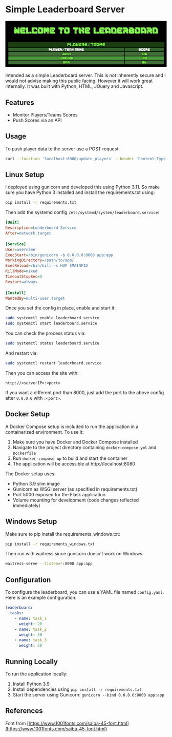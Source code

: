 # Simple Leaderboard Server

![image](https://github.com/eternity336/Leaderboard/blob/main/screenshot/ScreenshotLeaderboard.png)


Intended as a simple Leaderboard server. This is not inherently secure and I would not advise making this public facing. However it will work great internally. It was built with Python, HTML, JQuery and Javascript.

## Features

- Monitor Players/Teams Scores
- Push Scores via an API

## Usage

To push player data to the server use a POST request:

```bash
curl --location 'localhost:8000/update_players' --header 'Content-Type: application/json' --data '["joshua, 100","john, 316","sam, 56"]'
```

## Linux Setup

I deployed using gunicorn and developed this using Python 3.11.
So make sure you have Python 3 installed and install the requirements.txt using:

```bash
pip install -r requirements.txt
```

Then add the systemd config `/etc/systemd/system/leaderboard.service`:

```ini
[Unit]
Description=Leaderboard Service
After=network.target

[Service]
User=username
ExecStart=/bin/gunicorn -b 0.0.0.0:8000 app:app
WorkingDirectory=/path/to/app/
ExecReload=/bin/kill -s HUP $MAINPID
KillMode=mixed
TimeoutStopSec=5
Restart=always

[Install]
WantedBy=multi-user.target
```

Once you set the config in place, enable and start it:

```bash
sudo systemctl enable leaderboard.service
sudo systemctl start leaderboard.service
```

You can check the process status via:

```bash
sudo systemctl status leaderboard.service
```

And restart via:

```bash
sudo systemctl restart leaderboard.service
```

Then you can access the site with:

```
http://<serverIP>:<port>
```

If you want a different port than 8000, just add the port to the above config after `0.0.0.0` with `:<port>`.

## Docker Setup

A Docker Compose setup is included to run the application in a containerized environment. To use it:

1. Make sure you have Docker and Docker Compose installed
2. Navigate to the project directory containing `docker-compose.yml` and `Dockerfile`
3. Run `docker-compose up` to build and start the container
4. The application will be accessible at http://localhost:8080

The Docker setup uses:
- Python 3.9 slim image
- Gunicorn as WSGI server (as specified in requirements.txt)
- Port 5000 exposed for the Flask application
- Volume mounting for development (code changes reflected immediately)

## Windows Setup

Make sure to pip install the requirements_windows.txt:

```bash
pip install -r requirements_windows.txt
```

Then run with waitress since gunicorn doesn't work on Windows:

```bash
waitress-serve --listen=*:8000 app:app
```

## Configuration

To configure the leaderboard, you can use a YAML file named `config.yaml`. Here is an example configuration:

```yaml
leaderboard:
  tasks:
    - name: task_1
      weight: 20
    - name: task_2
      weight: 30
    - name: task_3
      weight: 50
```

## Running Locally

To run the application locally:

1. Install Python 3.9
2. Install dependencies using `pip install -r requirements.txt`
3. Start the server using Gunicorn: `gunicorn --bind 0.0.0.0:8000 app:app`

## References

Font from [https://www.1001fonts.com/saiba-45-font.html](https://www.1001fonts.com/saiba-45-font.html)
```